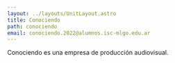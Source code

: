 ```yaml
---
layout: ../layouts/UnitLayout.astro
title: Conociendo
path: conociendo
email: conociendo.2022@alumnos.isc-mlgo.edu.ar
---
```


Conociendo es una empresa de producción audiovisual.
